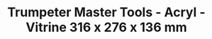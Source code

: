 ---
layout: product
title: "Trumpeter Master Tools - Acryl - Vitrine 316 x 276 x 136 mm"
price: "N/A" 
desc: "N/A"
img_path: "/assets/img/TRU09808.webp"
brand: "N/A"
available: false
special_offer: false
new: false
soon: false
cat: "0N/A"
subcat: "0N/A"
subsubcat: "0N/A"
sifra: "TRU09808"
popular: false
---